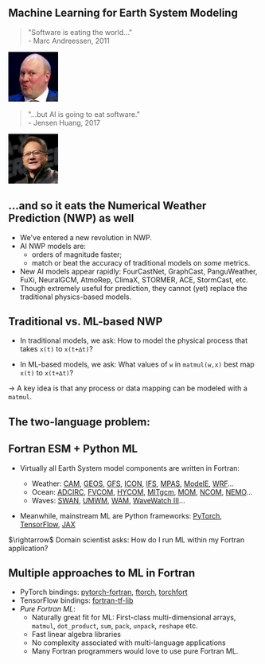 <section>

## Machine Learning for Earth System Modeling
</section>


<section>

> "Software is eating the world..." </br> - Marc Andreessen, 2011</br>
<img src="assets/marc-andreesen.png" width="100">

> "...but AI is going to eat software." </br> - Jensen Huang, 2017</br>
<img src="assets/jensen-huang.png" width="100">
</section>


<section>

## ...and so it eats the Numerical Weather Prediction (NWP) as well

* We've entered a new revolution in NWP.
* AI NWP models are:
  - orders of magnitude faster;
  - match or beat the accuracy of traditional models on _some_ metrics.
* New AI models appear rapidly: FourCastNet, GraphCast, PanguWeather, FuXi, NeuralGCM, AtmoRep, ClimaX, STORMER, ACE, StormCast, etc.
* Though extremely useful for prediction, they cannot (yet) replace the traditional physics-based models.
</section>


<section>

## Traditional vs. ML-based NWP

* In traditional models, we ask: How to model the physical process that takes `x(t)` to `x(t+∆t)`?
 
* In ML-based models, we ask: What values of `w` in `matmul(w,x)` best map `x(t)` to `x(t+∆t)`?

$\rightarrow$ A key idea is that any process or data mapping can be modeled with a `matmul`.
</section>


<section>

## The two-language problem:
## Fortran ESM + Python ML

* Virtually all Earth System model components are written in Fortran:
  - Weather: [CAM](https://www.cesm.ucar.edu/models/cam), [GEOS](https://github.com/GEOS-ESM), [GFS](https://github.com/NOAA-EMC/fv3gfs), [ICON](https://gitlab.dkrz.de/icon/icon-model), [IFS](https://www.ecmwf.int/en/forecasts/documentation-and-support/changes-ecmwf-model), [MPAS](https://github.com/MPAS-Dev/MPAS-Model), [ModelE](https://www.giss.nasa.gov/tools/modelE/), [WRF](https://github.com/wrf-model/wrf)...
  - Ocean: [ADCIRC](https://github.com/adcirc/adcirc), [FVCOM](https://github.com/FVCOM-GitHub/FVCOM), [HYCOM](https://github.com/HYCOM), [MITgcm](https://github.com/MITgcm/MITgcm), [MOM](https://github.com/mom-ocean/MOM6), [NCOM](https://www.ncei.noaa.gov/products/weather-climate-models/global-navy-coastal-ocean), [NEMO](https://forge.nemo-ocean.eu/nemo/nemo)...
  - Waves: [SWAN](https://gitlab.tudelft.nl/citg/wavemodels/swan), [UMWM](https://github.com/umwm/umwm), [WAM](https://github.com/ecmwf-ifs/ecwam), [WaveWatch III](https://github.com/NOAA-EMC/WW3)...

* Meanwhile, mainstream ML are Python frameworks: [PyTorch](https://pytorch.org/), [TensorFlow](https://www.tensorflow.org/), [JAX](https://github.com/google/jax)

<div class="fragment">
$\rightarrow$ Domain scientist asks: How do I run ML within my Fortran application?
</section>


<section>

## Multiple approaches to ML in Fortran

* PyTorch bindings: [pytorch-fortran](https://github.com/alexeedm/pytorch-fortran), [ftorch](https://github.com/Cambridge-ICCS/FTorch), [torchfort](https://github.com/NVIDIA/TorchFort)
* TensorFlow bindings: [fortran-tf-lib](https://github.com/Cambridge-ICCS/fortran-tf-lib)
* _Pure Fortran ML_:
  - Naturally great fit for ML: First-class multi-dimensional arrays, `matmul`, `dot_product`, `sum`, `pack`, `unpack`, `reshape` etc.
  - Fast linear algebra libraries
  - No complexity associated with multi-language applications
  - Many Fortran programmers would love to use pure Fortran ML.
</section>